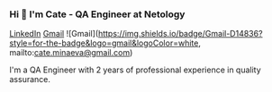### Hi 👋 I'm Cate - QA Engineer at Netology
[LinkedIn](https://www.linkedin.com/) [Gmail](mailto:cate.minaeva@gmail.com) 
![Gmail](https://img.shields.io/badge/Gmail-D14836?style=for-the-badge&logo=gmail&logoColor=white, mailto:cate.minaeva@gmail.com)

I'm a QA Engineer with 2 years of professional experience in quality assurance.

<!--
**cateminaeva/cateminaeva** is a ✨ _special_ ✨ repository because its `README.md` (this file) appears on your GitHub profile.

Here are some ideas to get you started:

- 🔭 I’m currently working on ...
- 🌱 I’m currently learning ...
- 👯 I’m looking to collaborate on ...
- 🤔 I’m looking for help with ...
- 💬 Ask me about ...
- 📫 How to reach me: ...
- 😄 Pronouns: ...
- ⚡ Fun fact: ...
-->
